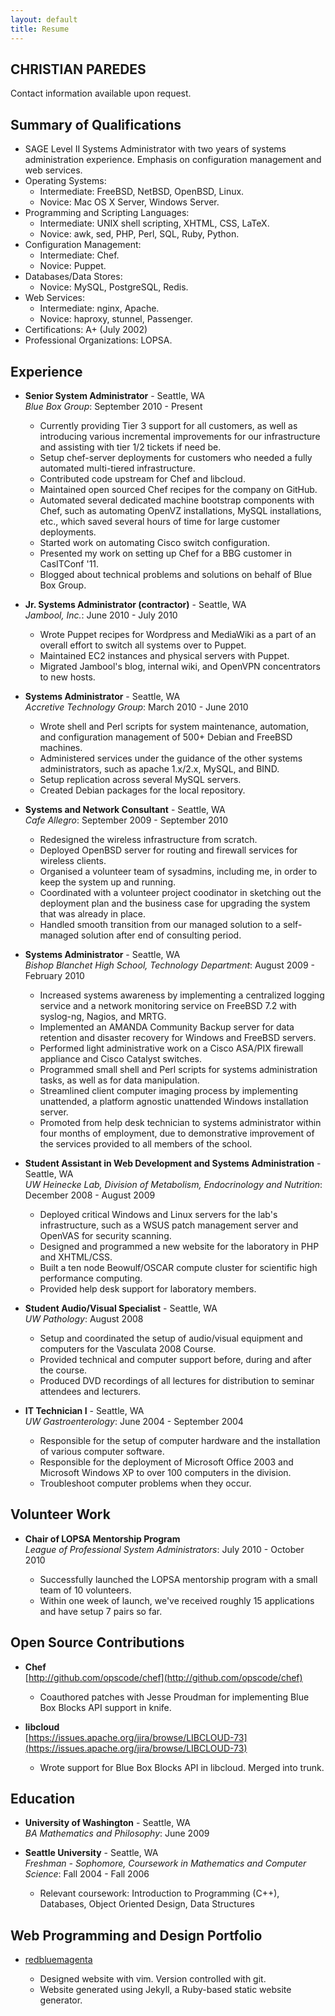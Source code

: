 ```yaml
---
layout: default
title: Resume
---
```


CHRISTIAN PAREDES
-----------------

Contact information available upon request.

Summary of Qualifications
-------------------------

* SAGE Level II Systems Administrator with two years of systems administration experience. Emphasis on configuration management and web services.
* Operating Systems:
	- Intermediate: FreeBSD, NetBSD, OpenBSD, Linux.
	- Novice: Mac OS X Server, Windows Server.
* Programming and Scripting Languages: 
	- Intermediate: UNIX shell scripting, XHTML, CSS, LaTeX.
	- Novice: awk, sed, PHP, Perl, SQL, Ruby, Python.
* Configuration Management:
	- Intermediate: Chef.
	- Novice: Puppet.
* Databases/Data Stores:
	- Novice: MySQL, PostgreSQL, Redis.
* Web Services:
	- Intermediate: nginx, Apache.
	- Novice: haproxy, stunnel, Passenger.
* Certifications: A+ (July 2002)
* Professional Organizations: LOPSA.

Experience
----------

*   **Senior System Administrator** - Seattle, WA  
    *Blue Box Group*: September 2010 - Present

	- Currently providing Tier 3 support for all customers, as well as introducing various incremental improvements for our infrastructure and assisting with tier 1/2 tickets if need be.
	- Setup chef-server deployments for customers who needed a fully automated multi-tiered infrastructure.
	- Contributed code upstream for Chef and libcloud.
	- Maintained open sourced Chef recipes for the company on GitHub.
	- Automated several dedicated machine bootstrap components with Chef, such as automating OpenVZ installations, MySQL installations, etc., which saved several hours of time for large customer deployments.
	- Started work on automating Cisco switch configuration.
	- Presented my work on setting up Chef for a BBG customer in CasITConf '11.
	- Blogged about technical problems and solutions on behalf of Blue Box Group.

*   **Jr. Systems Administrator (contractor)** - Seattle, WA  
    *Jambool, Inc.*: June 2010 - July 2010

	- Wrote Puppet recipes for Wordpress and MediaWiki as a part of an overall effort to switch all systems over to Puppet.
	- Maintained EC2 instances and physical servers with Puppet.
	- Migrated Jambool's blog, internal wiki, and OpenVPN concentrators to new hosts.

*   **Systems Administrator** - Seattle, WA  
    *Accretive Technology Group*: March 2010 - June 2010

	- Wrote shell and Perl scripts for system maintenance, automation, and configuration
	  management of 500+ Debian and FreeBSD machines.
	- Administered services under the guidance of the other systems administrators, such as
	  apache 1.x/2.x, MySQL, and BIND.
	- Setup replication across several MySQL servers.
	- Created Debian packages for the local repository.

*   **Systems and Network Consultant** - Seattle, WA  
    *Cafe Allegro*: September 2009 - September 2010

	- Redesigned the wireless infrastructure from scratch.
	- Deployed OpenBSD server for routing and firewall services for wireless clients.
	- Organised a volunteer team of sysadmins, including me, in order to keep the system up and running.
	- Coordinated with a volunteer project coodinator in sketching out the deployment plan and the business case for upgrading the system that was already in place.
	- Handled smooth transition from our managed solution to a self-managed solution after end of consulting period.

*   **Systems Administrator** - Seattle, WA  
    *Bishop Blanchet High School, Technology Department*: August 2009 - February 2010

	- Increased systems awareness by implementing a centralized logging service and a network monitoring service on FreeBSD 7.2 with syslog-ng, Nagios, and MRTG.
	- Implemented an AMANDA Community Backup server for data retention and disaster recovery for Windows and FreeBSD servers.
	- Performed light administrative work on a Cisco ASA/PIX firewall appliance and Cisco Catalyst switches.
	- Programmed small shell and Perl scripts for systems administration tasks, as well as for data manipulation.
	- Streamlined client computer imaging process by implementing unattended, a platform agnostic unattended Windows installation server.
	- Promoted from help desk technician to systems administrator within four months of employment, due to demonstrative improvement of the services provided to all members of the school.

*   **Student Assistant in Web Development and Systems Administration** - Seattle, WA  
    *UW Heinecke Lab, Division of Metabolism, Endocrinology and Nutrition*: December 2008 - August 2009

	- Deployed critical Windows and Linux servers for the lab's infrastructure, such as a WSUS patch management server and OpenVAS for security scanning.
	- Designed and programmed a new website for the laboratory in PHP and XHTML/CSS.
	- Built a ten node Beowulf/OSCAR compute cluster for scientific high performance computing.
	- Provided help desk support for laboratory members.

*   **Student Audio/Visual Specialist** - Seattle, WA  
    *UW Pathology*: August 2008

	- Setup and coordinated the setup of audio/visual equipment and computers for the Vasculata 2008 Course.
	- Provided technical and computer support before, during and after the course.
	- Produced DVD recordings of all lectures for distribution to seminar attendees and lecturers.

*   **IT Technician I** - Seattle, WA  
    *UW Gastroenterology*: June 2004 - September 2004

	- Responsible for the setup of computer hardware and the installation of various computer software.
	- Responsible for the deployment of Microsoft Office 2003 and Microsoft Windows XP to over 100 computers in the division.
	- Troubleshoot computer problems when they occur.

Volunteer Work
--------------

*   **Chair of LOPSA Mentorship Program**  
    *League of Professional System Administrators*: July 2010 - October 2010

	- Successfully launched the LOPSA mentorship program with a small team of 10 volunteers.
	- Within one week of launch, we've received roughly 15 applications and have setup 7 pairs so far.

Open Source Contributions
-------------------------

*   **Chef**  
    [http://github.com/opscode/chef](http://github.com/opscode/chef)

	- Coauthored patches with Jesse Proudman for implementing Blue Box Blocks API support in knife.

*   **libcloud**  
    [https://issues.apache.org/jira/browse/LIBCLOUD-73](https://issues.apache.org/jira/browse/LIBCLOUD-73)

	- Wrote support for Blue Box Blocks API in libcloud.  Merged into trunk.

Education
---------

*   **University of Washington** - Seattle, WA  
    *BA Mathematics and Philosophy*: June 2009

*   **Seattle University** - Seattle, WA  
    *Freshman - Sophomore, Coursework in Mathematics and Computer Science*: Fall 2004 - Fall 2006

	- Relevant coursework: Introduction to Programming (C++), Databases, Object Oriented Design, Data Structures


Web Programming and Design Portfolio
------------------------------------

* [redbluemagenta][rbm]

  - Designed website with vim.  Version controlled with git.
  - Website generated using Jekyll, a Ruby-based static website generator.

[rbm]: http://redbluemagenta.com

